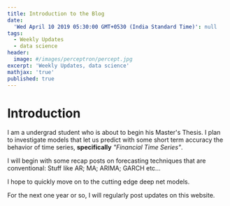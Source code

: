 ```yaml
---
title: Introduction to the Blog
date:
  'Wed April 10 2019 05:30:00 GMT+0530 (India Standard Time)': null
tags:
  - Weekly Updates
  - data science
header:
  image: #/images/perceptron/percept.jpg
excerpt: 'Weekly Updates, data science'
mathjax: 'true'
published: true
---
```

# Introduction
I am a undergrad student who is about to begin his Master's Thesis. I plan to investigate models that let us predict with some short term accuracy the behavior of time series, **specifically** *"Financial Time Series"*.

I will begin with some recap posts on forecasting techniques that are conventional:
Stuff like AR; MA; ARIMA; GARCH etc...

I hope to quickly move on to the cutting edge deep net models.

For the next one year or so, I will regularly post updates on this website.
